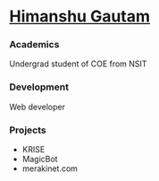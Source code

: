 # [Himanshu Gautam](http://github.com/himanshu81494)

### Academics

Undergrad student of COE from NSIT

### Development

Web developer


### Projects

- KRISE
- MagicBot
- merakinet.com

